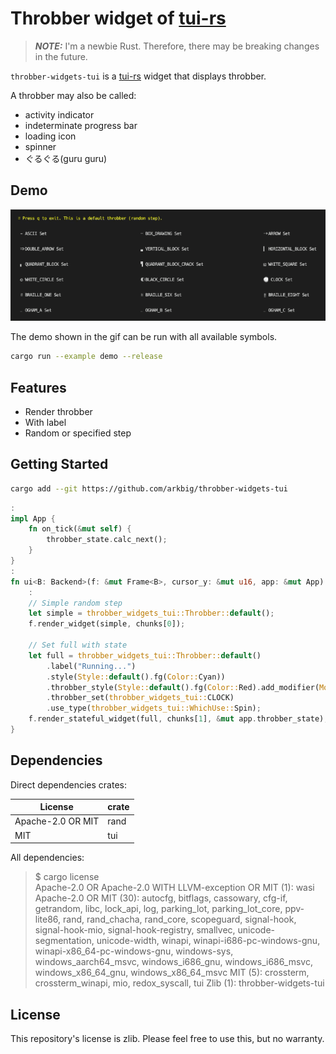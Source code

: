 # Throbber widget of [tui-rs]

[tui-rs]: https://github.com/fdehau/tui-rs

> **_NOTE:_** I'm a newbie Rust. Therefore, there may be breaking changes in the future.

`throbber-widgets-tui` is a [tui-rs] widget that displays throbber.

A throbber may also be called:

- activity indicator
- indeterminate progress bar
- loading icon
- spinner
- ぐるぐる(guru guru)

## Demo

![Demo Animation](./examples/demo.gif)

The demo shown in the gif can be run with all available symbols.

```sh
cargo run --example demo --release
```

## Features

- Render throbber
- With label
- Random or specified step

## Getting Started

```sh
cargo add --git https://github.com/arkbig/throbber-widgets-tui
```

```rust
:
impl App {
    fn on_tick(&mut self) {
        throbber_state.calc_next();
    }
}
:
fn ui<B: Backend>(f: &mut Frame<B>, cursor_y: &mut u16, app: &mut App) {
    :
    // Simple random step
    let simple = throbber_widgets_tui::Throbber::default();
    f.render_widget(simple, chunks[0]);

    // Set full with state
    let full = throbber_widgets_tui::Throbber::default()
        .label("Running...")
        .style(Style::default().fg(Color::Cyan))
        .throbber_style(Style::default().fg(Color::Red).add_modifier(Modifier::BOLD))
        .throbber_set(throbber_widgets_tui::CLOCK)
        .use_type(throbber_widgets_tui::WhichUse::Spin);
    f.render_stateful_widget(full, chunks[1], &mut app.throbber_state);
}
```

## Dependencies

Direct dependencies crates:

| License           | crate |
|-------------------|-------|
| Apache-2.0 OR MIT | rand  |
| MIT               | tui   |

All dependencies:

> $ cargo license   
> Apache-2.0 OR Apache-2.0 WITH LLVM-exception OR MIT (1): wasi
> Apache-2.0 OR MIT (30): autocfg, bitflags, cassowary, cfg-if, getrandom, libc, lock_api, log, parking_lot, parking_lot_core, ppv-lite86, rand, rand_chacha, rand_core, scopeguard, signal-hook, signal-hook-mio, signal-hook-registry, smallvec, unicode-segmentation, unicode-width, winapi, winapi-i686-pc-windows-gnu, winapi-x86_64-pc-windows-gnu, windows-sys, windows_aarch64_msvc, windows_i686_gnu, windows_i686_msvc, windows_x86_64_gnu, windows_x86_64_msvc
> MIT (5): crossterm, crossterm_winapi, mio, redox_syscall, tui
> Zlib (1): throbber-widgets-tui

## License

This repository's license is zlib. Please feel free to use this, but no warranty.

